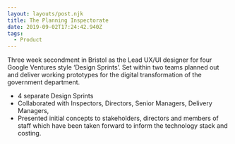```yaml
---
layout: layouts/post.njk
title: The Planning Inspectorate
date: 2019-09-02T17:24:42.940Z
tags:
  - Product
---
```

Three week secondment in Bristol as the Lead UX/UI designer for four Google Ventures style ‘Design Sprints’. Set within two teams planned out and deliver working prototypes for the digital transformation of the government department.

* 4 separate Design Sprints
* Collaborated with Inspectors, Directors, Senior Managers, Delivery Managers,
* Presented initial concepts to stakeholders, directors and members of staff which have been taken forward to inform the technology stack and costing.
